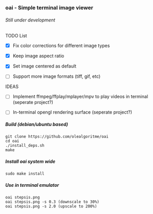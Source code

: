 ### oai - Simple terminal image viewer ###
###### Still under development ######

TODO List

- [x] Fix color corrections for different image types
- [x] Keep image aspect ratio
- [x] Set image centered as default
- [ ] Support more image formats (tiff, gif, etc)


IDEAS
- [ ] Implement ffmpeg/ffplay/mplayer/mpv to play videos in terminal (seperate project?)
- [ ] In-terminal opengl rendering surface (seperate project?)



##### Build (debian/ubuntu based) #####
````
git clone https://github.com/olealgoritme/oai
cd oai
./install_deps.sh
make
````

##### Install oai system wide #####
````
sudo make install
````



##### Use in terminal emulator #####
````
oai stepsis.png
oai stepsis.png -s 0.3 (downscale to 30%)
oai stepsis.png -s 2.0 (upscale to 200%)
````
